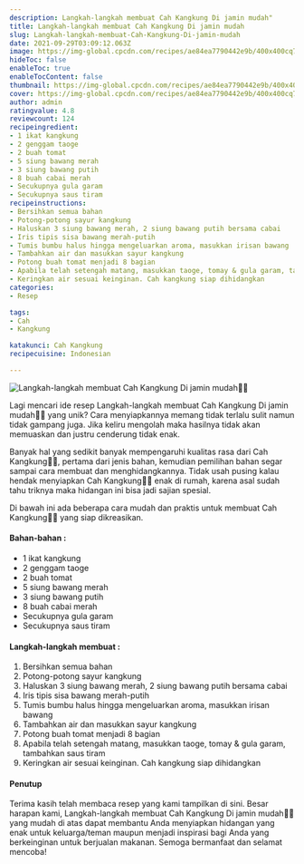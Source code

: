 ```yaml
---
description: Langkah-langkah membuat Cah Kangkung Di jamin mudah"
title: Langkah-langkah membuat Cah Kangkung Di jamin mudah
slug: Langkah-langkah-membuat-Cah-Kangkung-Di-jamin-mudah
date: 2021-09-29T03:09:12.063Z
image: https://img-global.cpcdn.com/recipes/ae84ea7790442e9b/400x400cq70/photo.jpg
hideToc: false
enableToc: true
enableTocContent: false
thumbnail: https://img-global.cpcdn.com/recipes/ae84ea7790442e9b/400x400cq70/photo.jpg
cover: https://img-global.cpcdn.com/recipes/ae84ea7790442e9b/400x400cq70/photo.jpg
author: admin
ratingvalue: 4.8
reviewcount: 124
recipeingredient:
- 1 ikat kangkung
- 2 genggam taoge
- 2 buah tomat
- 5 siung bawang merah
- 3 siung bawang putih
- 8 buah cabai merah
- Secukupnya gula garam
- Secukupnya saus tiram
recipeinstructions:
- Bersihkan semua bahan
- Potong-potong sayur kangkung
- Haluskan 3 siung bawang merah, 2 siung bawang putih bersama cabai
- Iris tipis sisa bawang merah-putih
- Tumis bumbu halus hingga mengeluarkan aroma, masukkan irisan bawang
- Tambahkan air dan masukkan sayur kangkung
- Potong buah tomat menjadi 8 bagian
- Apabila telah setengah matang, masukkan taoge, tomay & gula garam, tambahkan saus tiram
- Keringkan air sesuai keinginan. Cah kangkung siap dihidangkan
categories:
- Resep

tags:
- Cah
- Kangkung

katakunci: Cah Kangkung
recipecuisine: Indonesian

---
```


![Langkah-langkah membuat Cah Kangkung Di jamin mudah👩‍🍳](https://img-global.cpcdn.com/recipes/ae84ea7790442e9b/400x400cq70/photo.jpg)

Lagi mencari ide resep Langkah-langkah membuat Cah Kangkung Di jamin mudah👩‍🍳 yang unik? Cara menyiapkannya memang tidak terlalu sulit namun tidak gampang juga. Jika keliru mengolah maka hasilnya tidak akan memuaskan dan justru cenderung tidak enak.

Banyak hal yang sedikit banyak mempengaruhi kualitas rasa dari Cah Kangkung👩‍🍳, pertama dari jenis bahan, kemudian pemilihan bahan segar sampai cara membuat dan menghidangkannya. Tidak usah pusing kalau hendak menyiapkan Cah Kangkung👩‍🍳 enak di rumah, karena asal sudah tahu triknya maka hidangan ini bisa jadi sajian spesial.

Di bawah ini ada beberapa cara mudah dan praktis untuk membuat Cah Kangkung👩‍🍳 yang siap dikreasikan.

<!--inarticleads1-->

#### Bahan-bahan :

- 1 ikat kangkung
- 2 genggam taoge
- 2 buah tomat
- 5 siung bawang merah
- 3 siung bawang putih
- 8 buah cabai merah
- Secukupnya gula garam
- Secukupnya saus tiram

<!--inarticleads2-->

#### Langkah-langkah membuat :

1. Bersihkan semua bahan
1. Potong-potong sayur kangkung
1. Haluskan 3 siung bawang merah, 2 siung bawang putih bersama cabai
1. Iris tipis sisa bawang merah-putih
1. Tumis bumbu halus hingga mengeluarkan aroma, masukkan irisan bawang
1. Tambahkan air dan masukkan sayur kangkung
1. Potong buah tomat menjadi 8 bagian
1. Apabila telah setengah matang, masukkan taoge, tomay & gula garam, tambahkan saus tiram
1. Keringkan air sesuai keinginan. Cah kangkung siap dihidangkan

#### Penutup

Terima kasih telah membaca resep yang kami tampilkan di sini. Besar harapan kami, Langkah-langkah membuat Cah Kangkung Di jamin mudah👩‍🍳 yang mudah di atas dapat membantu Anda menyiapkan hidangan yang enak untuk keluarga/teman maupun menjadi inspirasi bagi Anda yang berkeinginan untuk berjualan makanan. Semoga bermanfaat dan selamat mencoba!